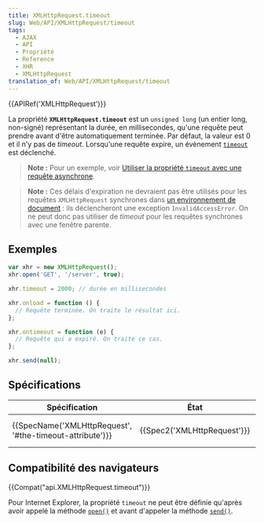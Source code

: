 ```yaml
---
title: XMLHttpRequest.timeout
slug: Web/API/XMLHttpRequest/timeout
tags:
  - AJAX
  - API
  - Propriété
  - Reference
  - XHR
  - XMLHttpRequest
translation_of: Web/API/XMLHttpRequest/timeout
---
```

{{APIRef('XMLHttpRequest')}}

La propriété **`XMLHttpRequest.timeout`** est un `unsigned long` (un entier long, non-signé) représentant la durée, en millisecondes, qu'une requête peut prendre avant d'être automatiquement terminée. Par défaut, la valeur est 0 et il n'y pas de _timeout_. Lorsqu'une requête expire, un évènement [`timeout`](/fr/docs/Web/API/XMLHttpRequest/timeout_event) est déclenché.

> **Note :** Pour un exemple, voir [Utiliser la propriété `timeout` avec une requête asynchrone](/fr/docs/Web/API/XMLHttpRequest/Synchronous_and_Asynchronous_Requests#Example_using_a_timeout).

> **Note :** Ces délais d'expiration ne devraient pas être utilisés pour les requêtes `XMLHttpRequest` synchrones dans [un environnement de document](/fr/docs/Glossaire/Environnement_de_document) : ils déclencheront une exception `InvalidAccessError`. On ne peut donc pas utiliser de _timeout_ pour les requêtes synchrones avec une fenêtre parente.

## Exemples

```js
var xhr = new XMLHttpRequest();
xhr.open('GET', '/server', true);

xhr.timeout = 2000; // durée en millisecondes

xhr.onload = function () {
  // Requête terminée. On traite le résultat ici.
};

xhr.ontimeout = function (e) {
  // Requête qui a expiré. On traite ce cas.
};

xhr.send(null);
```

## Spécifications

| Spécification                                                                | État                                 | Commentaires             |
| ---------------------------------------------------------------------------- | ------------------------------------ | ------------------------ |
| {{SpecName('XMLHttpRequest', '#the-timeout-attribute')}} | {{Spec2('XMLHttpRequest')}} | Standard évolutif WHATWG |

## Compatibilité des navigateurs

{{Compat("api.XMLHttpRequest.timeout")}}

Pour Internet Explorer, la propriété `timeout` ne peut être définie qu'après avoir appelé la méthode [`open()`](/fr/docs/Web/API/XMLHttpRequest/open) et avant d'appeler la méthode [`send()`](/fr/docs/Web/API/XMLHttpRequest/send).

